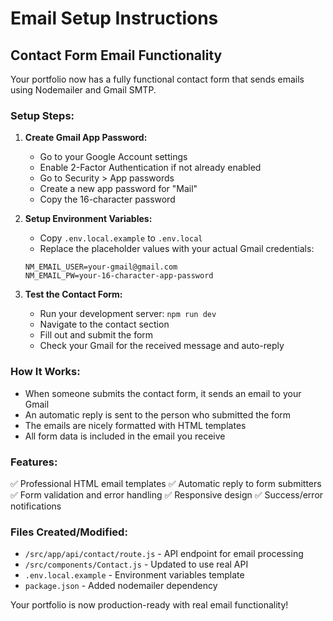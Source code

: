 # Email Setup Instructions

## Contact Form Email Functionality

Your portfolio now has a fully functional contact form that sends emails using Nodemailer and Gmail SMTP.

### Setup Steps:

1. **Create Gmail App Password:**
   - Go to your Google Account settings
   - Enable 2-Factor Authentication if not already enabled
   - Go to Security > App passwords
   - Create a new app password for "Mail"
   - Copy the 16-character password

2. **Setup Environment Variables:**
   - Copy `.env.local.example` to `.env.local`
   - Replace the placeholder values with your actual Gmail credentials:
   ```
   NM_EMAIL_USER=your-gmail@gmail.com
   NM_EMAIL_PW=your-16-character-app-password
   ```

3. **Test the Contact Form:**
   - Run your development server: `npm run dev`
   - Navigate to the contact section
   - Fill out and submit the form
   - Check your Gmail for the received message and auto-reply

### How It Works:

- When someone submits the contact form, it sends an email to your Gmail
- An automatic reply is sent to the person who submitted the form
- The emails are nicely formatted with HTML templates
- All form data is included in the email you receive

### Features:

✅ Professional HTML email templates
✅ Automatic reply to form submitters  
✅ Form validation and error handling
✅ Responsive design
✅ Success/error notifications

### Files Created/Modified:

- `/src/app/api/contact/route.js` - API endpoint for email processing
- `/src/components/Contact.js` - Updated to use real API
- `.env.local.example` - Environment variables template
- `package.json` - Added nodemailer dependency

Your portfolio is now production-ready with real email functionality!
